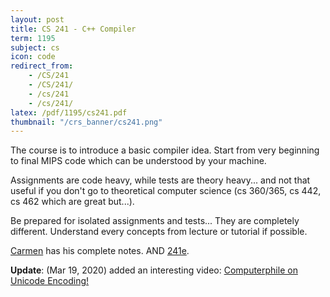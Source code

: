 ```yaml
---
layout: post
title: CS 241 - C++ Compiler
term: 1195
subject: cs
icon: code
redirect_from:
    - /CS/241
    - /CS/241/
    - /cs/241
    - /cs/241/
latex: /pdf/1195/cs241.pdf
thumbnail: "/crs_banner/cs241.png"
---
```


The course is to introduce a basic compiler idea. Start from very beginning to final MIPS code which can be understood by your machine.

Assignments are code heavy, while tests are theory heavy... and not that useful if you don't go to theoretical computer science (cs 360/365, cs 442, cs 462 which are great but...).

Be prepared for isolated assignments and tests... They are completely different. Understand every concepts from lecture or tutorial if possible.

[Carmen](https://cs.uwaterloo.ca/~cbruni/) has his complete notes. AND [241e](/18-09/CS241E/).

**Update**: (Mar 19, 2020) added an interesting video: [Computerphile on Unicode Encoding!](https://www.youtube.com/watch?v=MijmeoH9LT4)
